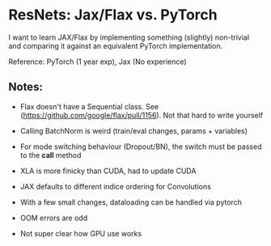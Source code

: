 # ResNets: Jax/Flax vs. PyTorch 

I want to learn JAX/Flax by implementing something (slightly) non-trivial and comparing it against an equivalent PyTorch implementation.

Reference: PyTorch (1 year exp), Jax (No experience)

## Notes:
- Flax doesn't have a Sequential class. See (https://github.com/google/flax/pull/1156). Not that hard to write yourself
- Calling BatchNorm is weird (train/eval changes, params + variables)

- For mode switching behaviour (Dropout/BN), the switch must be passed to the __call__ method 

- XLA is more finicky than CUDA, had to update CUDA

- JAX defaults to different indice ordering for Convolutions

- With a few small changes, dataloading can be handled via pytorch 

- OOM errors are odd

- Not super clear how GPU use works